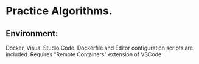 # Practice Algorithms.
## Environment:
Docker, Visual Studio Code. Dockerfile and Editor configuration scripts are included. 
Requires "Remote Containers" extension of VSCode.

